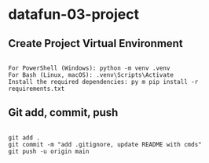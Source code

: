 # datafun-03-project

## Create Project Virtual Environment

```shell

For PowerShell (Windows): python -m venv .venv
For Bash (Linux, macOS): .venv\Scripts\Activate
Install the required dependencies: py m pip install -r requirements.txt

```

## Git add, commit, push 

```shell

git add .
git commit -m "add .gitignore, update README with cmds"
git push -u origin main

```
